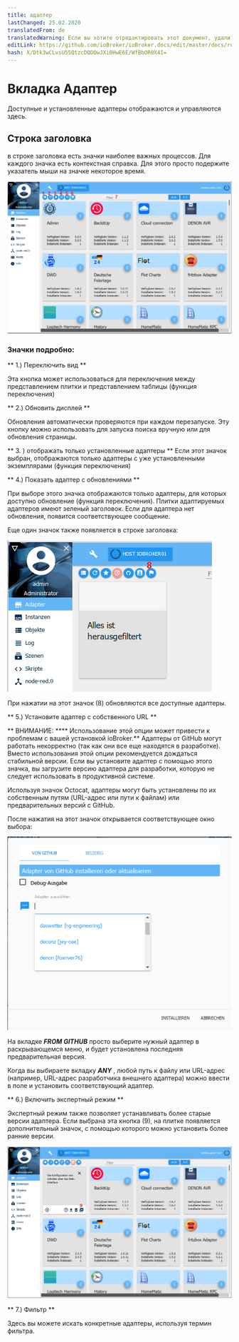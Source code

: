 ```yaml
---
title: адаптер
lastChanged: 25.02.2020
translatedFrom: de
translatedWarning: Если вы хотите отредактировать этот документ, удалите поле «translationFrom», в противном случае этот документ будет снова автоматически переведен
editLink: https://github.com/ioBroker/ioBroker.docs/edit/master/docs/ru/admin/adapter.md
hash: X/Dtk3wCLvsU55QtzcDQDOwJXi0HwE6E/WfBbOR0X4I=
---
```

# Вкладка Адаптер
Доступные и установленные адаптеры отображаются и управляются здесь.

## Строка заголовка
в строке заголовка есть значки наиболее важных процессов. Для каждого значка есть контекстная справка. Для этого просто подержите указатель мыши на значке некоторое время.

![Вкладка "Администратор"](../../de/admin/media/ADMIN_Adapter_Kachel_numbers.png)

### Значки подробно:
** 1.) Переключить вид **

Эта кнопка может использоваться для переключения между представлением плитки и представлением таблицы (функция переключения)

** 2.) Обновить дисплей **

Обновления автоматически проверяются при каждом перезапуске. Эту кнопку можно использовать для запуска поиска вручную или для обновления страницы.

** 3. ) отображать только установленные адаптеры ** Если этот значок выбран, отображаются только адаптеры с уже установленными экземплярами (функция переключения)

** 4.) Показать адаптер с обновлениями **

При выборе этого значка отображаются только адаптеры, для которых доступно обновление (функция переключения). Плитки адаптируемых адаптеров имеют зеленый заголовок. Если для адаптера нет обновления, появится соответствующее сообщение.

Еще один значок также появляется в строке заголовка:

![Вкладка "Администратор"](../../de/admin/media/ADMIN_Adapter_Kachel_upgradeable.png)

При нажатии на этот значок (8) обновляются все доступные адаптеры.

** 5.) Установите адаптер с собственного URL **

** ВНИМАНИЕ: **** Использование этой опции может привести к проблемам с вашей установкой ioBroker.** Адаптеры от GitHub могут работать некорректно (так как они все еще находятся в разработке). Вместо использования этой опции рекомендуется дождаться стабильной версии. Если вы установите адаптер с помощью этого значка, вы загрузите версию адаптера для разработки, которую не следует использовать в продуктивной системе.

Используя значок Octocat, адаптеры могут быть установлены по их собственным путям (URL-адрес или пути к файлам) или предварительных версий с GitHub.

После нажатия на этот значок открывается соответствующее окно выбора:

![Установить GitHub](../../de/admin/media/ADMIN_Adapter_GitHub.png)

На вкладке ***FROM GITHUB*** просто выберите нужный адаптер в раскрывающемся меню, и будет установлена последняя предварительная версия.

Когда вы выбираете вкладку ***ANY*** , любой путь к файлу или URL-адрес (например, URL-адрес разработчика внешнего адаптера) можно ввести в поле и установить соответствующий адаптер.

** 6.) Включить экспертный режим **

Экспертный режим также позволяет устанавливать более старые версии адаптера. Если выбрана эта кнопка (9), на плитке появляется дополнительный значок, с помощью которого можно установить более ранние версии.

![Установить другие версии](../../de/admin/media/ADMIN_Adapter_Kachel_versions.png)

** 7.) Фильтр **

Здесь вы можете искать конкретные адаптеры, используя термин фильтра.
